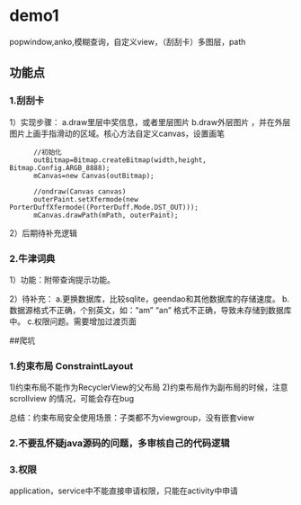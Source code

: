 # demo1
popwindow,anko,模糊查询，自定义view，（刮刮卡）多图层，path

## 功能点
### 1.刮刮卡
1）实现步骤：
  a.draw里层中奖信息，或者里层图片
  b.draw外层图片 ，并在外层图片上画手指滑动的区域。核心方法自定义canvas，设置画笔
  ```
        //初始化
        outBitmap=Bitmap.createBitmap(width,height, Bitmap.Config.ARGB_8888);
        mCanvas=new Canvas(outBitmap);
        
        //ondraw(Canvas canvas)
        outerPaint.setXfermode(new PorterDuffXfermode((PorterDuff.Mode.DST_OUT)));
        mCanvas.drawPath(mPath, outerPaint);
  ```
 2）后期待补充逻辑
 
### 2.牛津词典
1）功能：附带查询提示功能。

2）待补充：
  a.更换数据库，比较sqlite，geendao和其他数据库的存储速度。
  b.数据源格式不正确，个别英文，如：“am” “an” 格式不正确，导致未存储到数据库中。
  c.权限问题。需要增加过渡页面

##爬坑

### 1.约束布局 ConstraintLayout
1)约束布局不能作为RecyclerView的父布局
2)约束布局作为副布局的时候，注意scrollview 的情况，可能会存在bug

总结：约束布局安全使用场景：子类都不为viewgroup，没有嵌套view

### 2.不要乱怀疑java源码的问题，多审核自己的代码逻辑


 
### 3.权限
 application，service中不能直接申请权限，只能在activity中申请
